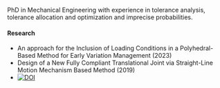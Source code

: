PhD in Mechanical Engineering with experience in tolerance analysis, tolerance allocation and optimization and imprecise probabilities.

#### Research
- An approach for the Inclusion of Loading Conditions in a Polyhedral-Based Method for Early Variation Management (2023)
- Design of a New Fully Compliant Translational Joint via Straight-Line Motion Mechanism Based Method (2019)
- 
  [![DOI](https://img.shields.io/badge/DOI-10.1115/DETC2019-97091-black.svg)](https://doi.org/10.1115/DETC2019-97091)


<!--
**sonigarcigo/sonigarcigo** is a ✨ _special_ ✨ repository because its `README.md` (this file) appears on your GitHub profile.

Here are some ideas to get you started:

- 🔭 I’m currently working on ...
- 🌱 I’m currently learning ...
- 👯 I’m looking to collaborate on ...
- 🤔 I’m looking for help with ...
- 💬 Ask me about ...
- 📫 How to reach me: ...
- 😄 Pronouns: ...
- ⚡ Fun fact: ...
-->
